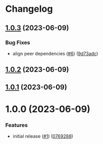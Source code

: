 # Changelog

## [1.0.3](https://github.com/huextrat/react-native-maps-routes/compare/v1.0.2...v1.0.3) (2023-06-09)


### Bug Fixes

* align peer dependencies ([#6](https://github.com/huextrat/react-native-maps-routes/issues/6)) ([9d73adc](https://github.com/huextrat/react-native-maps-routes/commit/9d73adc7078df23e9650997b5c57e69ead5c6ba8))

## [1.0.2](https://github.com/huextrat/react-native-maps-routes/compare/v1.0.1...v1.0.2) (2023-06-09)

## [1.0.1](https://github.com/huextrat/react-native-maps-routes/compare/v1.0.0...v1.0.1) (2023-06-09)

# 1.0.0 (2023-06-09)


### Features

* initial release ([#1](https://github.com/huextrat/react-native-maps-routes/issues/1)) ([0769288](https://github.com/huextrat/react-native-maps-routes/commit/0769288574a5ed84c3a74eab15408339cdb738a3))
